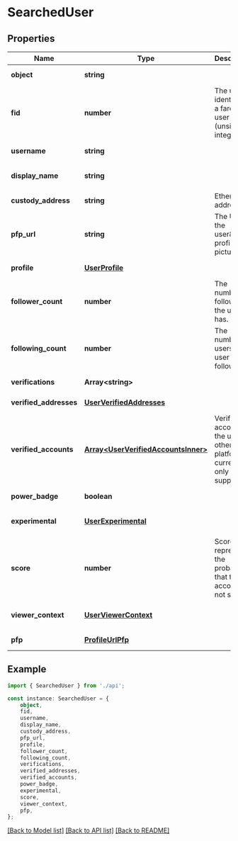 # SearchedUser


## Properties

Name | Type | Description | Notes
------------ | ------------- | ------------- | -------------
**object** | **string** |  | [default to undefined]
**fid** | **number** | The unique identifier of a farcaster user (unsigned integer) | [default to undefined]
**username** | **string** |  | [default to undefined]
**display_name** | **string** |  | [optional] [default to undefined]
**custody_address** | **string** | Ethereum address | [default to undefined]
**pfp_url** | **string** | The URL of the user\&#39;s profile picture | [optional] [default to undefined]
**profile** | [**UserProfile**](UserProfile.md) |  | [default to undefined]
**follower_count** | **number** | The number of followers the user has. | [default to undefined]
**following_count** | **number** | The number of users the user is following. | [default to undefined]
**verifications** | **Array&lt;string&gt;** |  | [default to undefined]
**verified_addresses** | [**UserVerifiedAddresses**](UserVerifiedAddresses.md) |  | [default to undefined]
**verified_accounts** | [**Array&lt;UserVerifiedAccountsInner&gt;**](UserVerifiedAccountsInner.md) | Verified accounts of the user on other platforms, currently only X is supported. | [default to undefined]
**power_badge** | **boolean** |  | [default to undefined]
**experimental** | [**UserExperimental**](UserExperimental.md) |  | [optional] [default to undefined]
**score** | **number** | Score that represents the probability that the account is not spam. | [default to undefined]
**viewer_context** | [**UserViewerContext**](UserViewerContext.md) |  | [optional] [default to undefined]
**pfp** | [**ProfileUrlPfp**](ProfileUrlPfp.md) |  | [default to undefined]

## Example

```typescript
import { SearchedUser } from './api';

const instance: SearchedUser = {
    object,
    fid,
    username,
    display_name,
    custody_address,
    pfp_url,
    profile,
    follower_count,
    following_count,
    verifications,
    verified_addresses,
    verified_accounts,
    power_badge,
    experimental,
    score,
    viewer_context,
    pfp,
};
```

[[Back to Model list]](../README.md#documentation-for-models) [[Back to API list]](../README.md#documentation-for-api-endpoints) [[Back to README]](../README.md)

